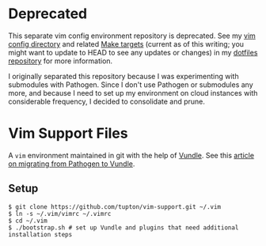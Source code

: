 # Deprecated

This separate vim config environment repository is deprecated. See my [vim config directory][vim] and related [Make targets][make-vim] (current as of this writing; you might want to update to HEAD to see any updates or changes) in my [dotfiles repository][dotfiles] for more information.

I originally separated this repository because I was experimenting with submodules with Pathogen. Since I don't use Pathogen or submodules any more, and because I need to set up my environment on cloud instances with considerable frequency, I decided to consolidate and prune.

  [vim]: https://github.com/tupton/dotfiles/tree/master/vim
  [make-vim]: https://github.com/tupton/dotfiles/blob/7b75549eb476eb80540159d3c5768760336c2195/Makefile#L74-L100
  [dotfiles]: https://github.com/tupton/dotfiles

# Vim Support Files

A `vim` environment maintained in git with the help of [Vundle][]. See this [article on migrating from
Pathogen to Vundle][migrate].

[Vundle]: https://github.com/gmarik/Vundle.vim
[migrate]: http://blog.thomasupton.com/2014/02/migrating-from-pathogen-to-vundle/

## Setup

    $ git clone https://github.com/tupton/vim-support.git ~/.vim
    $ ln -s ~/.vim/vimrc ~/.vimrc
    $ cd ~/.vim
    $ ./bootstrap.sh # set up Vundle and plugins that need additional installation steps

